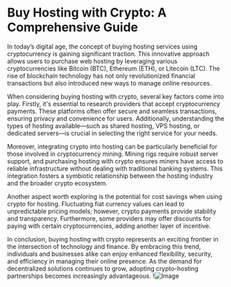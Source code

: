 # Buy Hosting with Crypto: A Comprehensive Guide

In today’s digital age, the concept of buying hosting services using cryptocurrency is gaining significant traction. This innovative approach allows users to purchase web hosting by leveraging various cryptocurrencies like Bitcoin (BTC), Ethereum (ETH), or Litecoin (LTC). The rise of blockchain technology has not only revolutionized financial transactions but also introduced new ways to manage online resources.

When considering buying hosting with crypto, several key factors come into play. Firstly, it's essential to research providers that accept cryptocurrency payments. These platforms often offer secure and seamless transactions, ensuring privacy and convenience for users. Additionally, understanding the types of hosting available—such as shared hosting, VPS hosting, or dedicated servers—is crucial in selecting the right service for your needs.

Moreover, integrating crypto into hosting can be particularly beneficial for those involved in cryptocurrency mining. Mining rigs require robust server support, and purchasing hosting with crypto ensures miners have access to reliable infrastructure without dealing with traditional banking systems. This integration fosters a symbiotic relationship between the hosting industry and the broader crypto ecosystem.

Another aspect worth exploring is the potential for cost savings when using crypto for hosting. Fluctuating fiat currency values can lead to unpredictable pricing models; however, crypto payments provide stability and transparency. Furthermore, some providers may offer discounts for paying with certain cryptocurrencies, adding another layer of incentive.

In conclusion, buying hosting with crypto represents an exciting frontier in the intersection of technology and finance. By embracing this trend, individuals and businesses alike can enjoy enhanced flexibility, security, and efficiency in managing their online presence. As the demand for decentralized solutions continues to grow, adopting crypto-hosting partnerships becomes increasingly advantageous. !![Image](https://github.com/user-attachments/assets/b6e7b7a2-655e-4d44-8baa-20c566a3cb65)